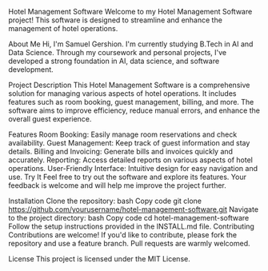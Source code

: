 Hotel Management Software
Welcome to my Hotel Management Software project! This software is designed to streamline and enhance the management of hotel operations.

About Me
Hi, I'm Samuel Gershion. I'm currently studying B.Tech in AI and Data Science. Through my coursework and personal projects, I've developed a strong foundation in AI, data science, and software development.

Project Description
This Hotel Management Software is a comprehensive solution for managing various aspects of hotel operations. It includes features such as room booking, guest management, billing, and more. The software aims to improve efficiency, reduce manual errors, and enhance the overall guest experience.

Features
Room Booking: Easily manage room reservations and check availability.
Guest Management: Keep track of guest information and stay details.
Billing and Invoicing: Generate bills and invoices quickly and accurately.
Reporting: Access detailed reports on various aspects of hotel operations.
User-Friendly Interface: Intuitive design for easy navigation and use.
Try It
Feel free to try out the software and explore its features. Your feedback is welcome and will help me improve the project further.

Installation
Clone the repository:
bash
Copy code
git clone https://github.com/yourusername/hotel-management-software.git
Navigate to the project directory:
bash
Copy code
cd hotel-management-software
Follow the setup instructions provided in the INSTALL.md file.
Contributing
Contributions are welcome! If you'd like to contribute, please fork the repository and use a feature branch. Pull requests are warmly welcomed.

License
This project is licensed under the MIT License.
